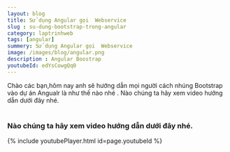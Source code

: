```yaml
---
layout: blog
title: Sử dụng Angular gọi  Webservice 
slug : su-dung-bootstrap-trong-angular
category: laptrinhweb
tags: [angular]
summery: Sử dụng Angular gọi  Webservice 
image: /images/blog/angular.png
description : Angular Boostrap 
youtubeId: edYsCowgQq0
---
```

 
Chào các bạn,hôm nay anh sẽ hướng dẫn mọi người cách nhúng Bootstrap vào dự án Angualr là như thế nào nhé .
Nào chúng ta hãy xem video hướng dẫn dưới đây nhé.
<br><br>

### Nào chúng ta hãy xem video hướng dẫn dưới đây nhé.
{% include youtubePlayer.html id=page.youtubeId %}